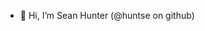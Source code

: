 - 👋 Hi, I’m Sean Hunter (@huntse on github)

<!---
huntse/huntse is a ✨ special ✨ repository because its `README.md` (this file) appears on your GitHub profile.
You can click the Preview link to take a look at your changes.
--->
